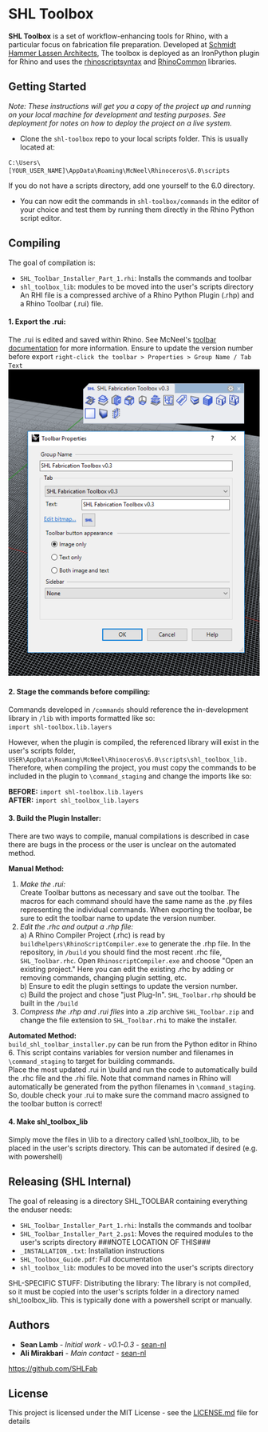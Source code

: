 # SHL Toolbox

**SHL Toolbox** is a set of workflow-enhancing tools for Rhino, with a particular focus on fabrication file preparation. Developed at [Schmidt Hammer Lassen Architects](https://www.shl.dk/), The toolbox is deployed as an IronPython plugin for Rhino and uses the [rhinoscriptsyntax](https://developer.rhino3d.com/api/RhinoScriptSyntax/) and [RhinoCommon](https://developer.rhino3d.com/guides/rhinocommon/) libraries.


## Getting Started

_Note: These instructions will get you a copy of the project up and running on your local machine for development and testing purposes. See deployment for notes on how to deploy the project on a live system._

- Clone the ```shl-toolbox``` repo to your local scripts folder. This is usually located at:
```
C:\Users\[YOUR_USER_NAME]\AppData\Roaming\McNeel\Rhinoceros\6.0\scripts
```
If you do not have a scripts directory, add one yourself to the 6.0 directory.

- You can now edit the commands in ```shl-toolbox/commands``` in the editor of your choice and test them by running them directly in the Rhino Python script editor.


## Compiling

The goal of compilation is:
- ```SHL_Toolbar_Installer_Part_1.rhi```: Installs the commands and toolbar
- ```shl_toolbox_lib```: modules to be moved into the user's scripts directory
An RHI file is a compressed archive of a Rhino Python Plugin (.rhp) and a Rhino Toolbar (.rui) file. 

#### 1. Export the .rui:
The .rui is edited and saved within Rhino. See McNeel's [toolbar documentation](http://docs.mcneel.com/rhino/5/help/en-us/toolbarsandmenus/customize_toolbars.htm) for more information. Ensure to update the version number before export ```right-click the toolbar > Properties > Group Name / Tab Text ```
![Update Version](resources/readme_images/update_version.PNG "Update Version Number")

#### 2. Stage the commands before compiling:
Commands developed in ```/commands``` should reference the in-development library in ```/lib``` with imports formatted like so:  
```import shl-toolbox.lib.layers```  

However, when the plugin is compiled, the referenced library will exist in the user's scripts folder, ```USER\AppData\Roaming\McNeel\Rhinoceros\6.0\scripts\shl_toolbox_lib.``` Therefore, when compiling the project, you must copy the commands to be included in the plugin to ```\command_staging``` and change the imports like so:  

**BEFORE:** ```import shl-toolbox.lib.layers```  
**AFTER:** ```import shl_toolbox_lib.layers```  

#### 3. Build the Plugin Installer:

There are two ways to compile, manual compilations is described in case there are bugs in the process or the user is unclear on the automated method.  

**Manual Method:**
1. _Make the .rui:_  
  Create Toolbar buttons as necessary and save out the toolbar. The macros for each command should have the same name as the .py files representing the individual commands. When exporting the toolbar, be sure to edit the toolbar name to update the version number.
2. _Edit the .rhc and output a .rhp file:_    
a) A Rhino Compiler Project (.rhc) is read by ```buildhelpers\RhinoScriptCompiler.exe``` to generate the .rhp file. In the repository, in ```/build``` you should find the most recent .rhc file, ```SHL_Toolbar.rhc```. Open ```RhinoscriptCompiler.exe``` and choose "Open an existing project." Here you can edit the existing .rhc by adding or removing commands, changing plugin setting, etc.  
b) Ensure to edit the plugin settings to update the version number.  
c) Build the project and chose "just Plug-In". ```SHL_Toolbar.rhp``` should be built in the ```/build```  
3. _Compress the .rhp and .rui files_ into a .zip archive ```SHL_Toolbar.zip``` and change the file extension to ```SHL_Toolbar.rhi``` to make the installer.

**Automated Method:**  
```build_shl_toolbar_installer.py``` can be run from the Python editor in Rhino 6. This script contains variables for version number and filenames in ```\command_staging``` to target for building commands.  
Place the most updated .rui in \build and run the code to automatically build the .rhc file and the .rhi file.  Note that command names in Rhino will automatically be generated from the python filenames in ```\command_staging```. So, double check your .rui to make sure the command macro assigned to the toolbar button is correct!

#### 4. Make shl_toolbox_lib  
Simply move the files in \lib to a directory called \shl_toolbox_lib, to be placed in the user's scripts directory. This can be automated if desired (e.g. with powershell) 

## Releasing (SHL Internal)

The goal of releasing is a directory SHL_TOOLBAR containing everything the enduser needs:
- ```SHL_Toolbar_Installer_Part_1.rhi```: Installs the commands and toolbar
- ```SHL_Toolbar_Installer_Part_2.ps1```: Moves the required modules to the user's scripts directory ###NOTE LOCATION OF THIS###
- ```_INSTALLATION_.txt```: Installation instructions
- ```SHL_Toolbox_Guide.pdf```: Full documentation
- ```shl_toolbox_lib```: modules to be moved into the user's scripts directory

SHL-SPECIFIC STUFF:
Distributing the library:
The library is not compiled, so it must be copied into the user's scripts folder in a directory named shl_toolbox_lib. This is typically done with a powershell script or manually.


## Authors

* **Sean Lamb** - *Initial work - v0.1-0.3* - [sean-nl](https://github.com/sean-nl)
* **Ali Mirakbari** - *Main contact* - [sean-nl](https://github.com/sean-nl)

https://github.com/SHLFab

## License

This project is licensed under the MIT License - see the [LICENSE.md](LICENSE.md) file for details
